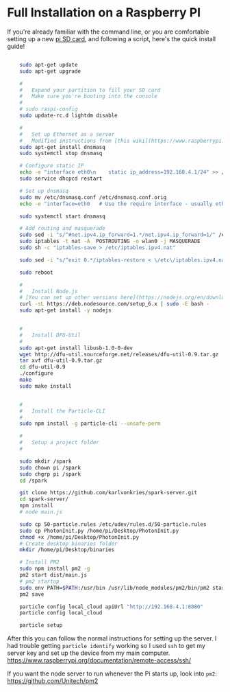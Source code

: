 
Full Installation on a Raspberry PI
=======================================

If you're already familiar with the command line, or you are comfortable setting up a new [pi SD card](http://elinux.org/RPi_Easy_SD_Card_Setup), and following a script, here's the quick install guide!


```sh

	sudo apt-get update
	sudo apt-get upgrade

	#
	#	Expand your partition to fill your SD card
	#	Make sure you're booting into the console
	#
	# sudo raspi-config
	sudo update-rc.d lightdm disable

	#
	#	Set up Ethernet as a server
	#	Modified instructions from [this wiki](https://www.raspberrypi.org/documentation/configuration/wireless/access-point.md)
	sudo apt-get install dnsmasq
	sudo systemctl stop dnsmasq

	# Configure static IP
	echo -e "interface eth0\n    static ip_address=192.168.4.1/24" >> /etc/dhcpcd.conf
	sudo service dhcpcd restart

	# Set up dnsmasq
	sudo mv /etc/dnsmasq.conf /etc/dnsmasq.conf.orig
	echo -e "interface=eth0   # Use the require interface - usually eth0\n   dhcp-range=192.168.4.2,192.168.4.20,255.255.255.0,24h" | sudo tee -a /etc/dnsmasq.conf

	sudo systemctl start dnsmasq

	# Add routing and masquerade
	sudo sed -i "s/^#net.ipv4.ip_forward=1.*/net.ipv4.ip_forward=1/" /etc/sysctl.conf
	sudo iptables -t nat -A  POSTROUTING -o wlan0 -j MASQUERADE
	sudo sh -c "iptables-save > /etc/iptables.ipv4.nat"

	sudo sed -i "s/^exit 0.*/iptables-restore < \/etc\/iptables.ipv4.nat\n\nexit 0/" /etc/rc.local

	sudo reboot

	#
	#	Install Node.js
	# [You can set up other versions here](https://nodejs.org/en/download/package-manager/#debian-and-ubuntu-based-linux-distributions)
	curl -sL https://deb.nodesource.com/setup_6.x | sudo -E bash -
  	sudo apt-get install -y nodejs


	#
	#	Install DFU-Util
	#
	sudo apt-get install libusb-1.0-0-dev
	wget http://dfu-util.sourceforge.net/releases/dfu-util-0.9.tar.gz
	tar xvf dfu-util-0.9.tar.gz
	cd dfu-util-0.9
	./configure
	make
	sudo make install


	#
	#	Install the Particle-CLI
	#
	sudo npm install -g particle-cli --unsafe-perm

	#
	#	Setup a project folder
	#

	sudo mkdir /spark
	sudo chown pi /spark
	sudo chgrp pi /spark
	cd /spark

	git clone https://github.com/karlvonkries/spark-server.git
	cd spark-server/
	npm install
	# node main.js

	sudo cp 50-particle.rules /etc/udev/rules.d/50-particle.rules
	sudo cp PhotonInit.py /home/pi/Desktop/PhotonInit.py
	chmod +x /home/pi/Desktop/PhotonInit.py
	# Create desktop binaries folder
	mkdir /home/pi/Desktop/binaries

	# Install PM2
	sudo npm install pm2 -g
	pm2 start dist/main.js
	# pm2 startup
	sudo env PATH=$PATH:/usr/bin /usr/lib/node_modules/pm2/bin/pm2 startup systemd -u pi --hp /home/pi
	pm2 save

	particle config local_cloud apiUrl "http://192.168.4.1:8080"
	particle config local_cloud

	particle setup

```

After this you can follow the normal instructions for setting up the server.  I had trouble getting `particle identify` working so I used `ssh` to get my server key and set up the device from my main computer.
https://www.raspberrypi.org/documentation/remote-access/ssh/

If you want the node server to run whenever the Pi starts up, look into `pm2`:
https://github.com/Unitech/pm2
